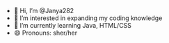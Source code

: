 - 👋 Hi, I’m @Janya282
- 👀 I’m interested in expanding my coding knowledge 
- 🌱 I’m currently learning Java, HTML/CSS
- 😄 Pronouns: sher/her

<!---
Janya282/Janya282 is a ✨ special ✨ repository because its `README.md` (this file) appears on your GitHub profile.
You can click the Preview link to take a look at your changes.
--->
